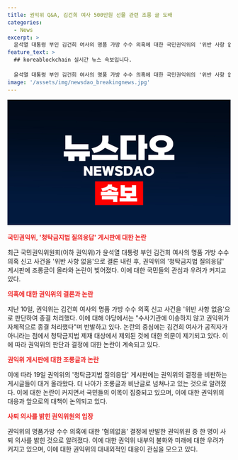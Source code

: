 ```yaml
---
title: 권익위 Q&A, 김건희 여사 500만원 선물 관련 조롱 글 도배
categories:
  - News
excerpt: >
  윤석열 대통령 부인 김건희 여사의 명품 가방 수수 의혹에 대한 국민권익위의 '위반 사항 없음' 결정에 대한 반발과 비판이 게시판에 쏟아지고 있다. 이에 관련된 질문과 조롱글이 끊임없이 올라오며 논란이 확산되고 있으며, 이에 권익위원 중 한 명이 사퇴 의사를 밝히는 등 상황은 점점 급격해지고 있다.
feature_text: >
  ## koreablockchain 실시간 뉴스 속보입니다.

  윤석열 대통령 부인 김건희 여사의 명품 가방 수수 의혹에 대한 국민권익위의 '위반 사항 없음' 결정에 대한 반발과 비판이 게시판에 쏟아지고 있다. 이에 관련된 질문과 조롱글이 끊임없이 올라오며 논란이 확산되고 있으며, 이에 권익위원 중 한 명이 사퇴 의사를 밝히는 등 상황은 점점 급격해지고 있다.
image: '/assets/img/newsdao_breakingnews.jpg'
---
```


<p><img src="/assets/img/newsdao_breakingnews.jpg" alt="koreablockchain 속보" /></p>

<p><b><span style="color: #ee2323;">국민권익위, '청탁금지법 질의응답' 게시판에 대한 논란</span></b></p>

<p data-ke-size="size16">최근 국민권익위원회(이하 권익위)가 윤석열 대통령 부인 김건희 여사의 명품 가방 수수 의혹 신고 사건을 '위반 사항 없음'으로 결론 내린 후, 권익위의 '청탁금지법 질의응답' 게시판에 조롱글이 올라와 논란이 빚어졌다. 이에 대한 국민들의 관심과 우려가 커지고 있다.</p>

<p><b><span style="color: #ee2323;">의혹에 대한 권익위의 결론과 논란</span></b></p>

<p data-ke-size="size16">지난 10일, 권익위는 김건희 여사의 명품 가방 수수 의혹 신고 사건을 '위반 사항 없음'으로 판단하여 종결 처리했다. 이에 대해 야당에서는 "수사기관에 이송하지 않고 권익위가 자체적으로 종결 처리했다"며 반발하고 있다. 논란의 중심에는 김건희 여사가 공직자가 아니라는 점에서 청탁금지법 제재 대상에서 제외된 것에 대한 의문이 제기되고 있다. 이에 따라 권익위의 판단과 결정에 대한 논란이 계속되고 있다.</p>

<p><b><span style="color: #ee2323;">권익위 게시판에 대한 조롱글과 논란</span></b></p>

<p data-ke-size="size16">이에 따라 19일 권익위의 '청탁금지법 질의응답' 게시판에는 권익위의 결정을 비판하는 게시글들이 대거 올라왔다. 더 나아가 조롱글과 비난글로 넘쳐나고 있는 것으로 알려졌다. 이에 대한 논란이 커지면서 국민들의 이목이 집중되고 있으며, 이에 대한 권익위의 대응과 앞으로의 대책이 논의되고 있다.</p>

<p><b><span style="color: #ee2323;">사퇴 의사를 밝힌 권익위원의 입장</span></b></p>

<p data-ke-size="size16">권익위의 명품가방 수수 의혹에 대한 '혐의없음' 결정에 반발한 권익위원 중 한 명이 사퇴 의사를 밝힌 것으로 알려졌다. 이에 대한 권익위 내부의 불화와 미래에 대한 우려가 커지고 있으며, 이에 대한 권익위의 대내외적인 대응이 관심을 모으고 있다.</p>


